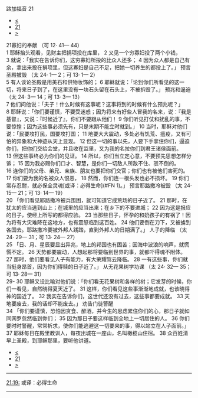 ﻿





 路加福音 21




* [<](bible/LUK20.md)
* [21](bible/LUK.md)
* [>](bible/LUK22.md)



 
21寡妇的奉献 （可
12·
41—
44）  
1 耶稣抬头观看，见财主把捐项投在库里， 
2 又见一个穷寡妇投了两个小钱， 
3 就说：「我实在告诉你们，这穷寡妇所投的比众人还多； 
4 因为众人都是自己有余，拿出来投在捐项里，但这寡妇是自己不足，把她一切养生的都投上了。」 预言圣殿被毁 （太
24·
1—
2；可
13·
1—
2）  
5 有人谈论圣殿是用美石和供物妆饰的； 
6 耶稣就说：「论到你们所看见的这一切，将来日子到了，在这里没有一块石头留在石头上，不被拆毁了。」 预兆和逼迫 （太
24·
3—
14；可
13·
3—
13）  
7 他们问他说：「夫子！什么时候有这事呢？这事将到的时候有什么预兆呢？」 
8 耶稣说：「你们要谨慎，不要受迷惑；因为将来有好些人冒我的名来，说：『我是基督』，又说：『时候近了』，你们不要跟从他们！ 
9 你们听见打仗和扰乱的事，不要惊惶；因为这些事必须先有，只是末期不能立时就到。」 
10 当时，耶稣对他们说：「民要攻打民，国要攻打国； 
11 地要大大震动，多处必有饥荒、瘟疫，又有可怕的异象和大神迹从天上显现。 
12 但这一切的事以先，人要下手拿住你们，逼迫你们，把你们交给会堂，并且收在监里，又为我的名拉你们到君王诸侯面前。 
13 但这些事终必为你们的见证。 
14 所以，你们当立定心意，不要预先思想怎样分诉； 
15 因为我必赐你们口才、智慧，是你们一切敌人所敌不住、驳不倒的。 
16 连你们的父母、弟兄、亲族、朋友也要把你们交官；你们也有被他们害死的。 
17 你们要为我的名被众人恨恶， 
18 然而，你们连一根头发也必不损坏。 
19 你们常存忍耐，就必保全灵魂[或译：必得生命](#FN
1)。」 预言耶路撒冷被毁 （太
24·
15—
21；可
13·
14—
19）  
20 「你们看见耶路撒冷被兵围困，就可知道它成荒场的日子近了。 
21 那时，在犹太的应当逃到山上；在城里的应当出来；在乡下的不要进城； 
22 因为这是报应的日子，使经上所写的都得应验。 
23 当那些日子，怀孕的和奶孩子的有祸了！因为将有大灾难降在这地方，也有震怒临到这百姓。 
24 他们要倒在刀下，又被掳到各国去。耶路撒冷要被外邦人践踏，直到外邦人的日期满了。」 人子的降临 （太
24·
29—
31；可
13·
24—
27）  
25 「日、月、星辰要显出异兆，地上的邦国也有困苦；因海中波浪的响声，就慌慌不定。 
26 天势都要震动，人想起那将要临到世界的事，就都吓得魂不附体。 
27 那时，他们要看见人子有能力，有大荣耀驾云降临。 
28 一有这些事，你们就当挺身昂首，因为你们得赎的日子近了。」 从无花果树学功课 （太
24·
32—
35；可
13·
28—
31）  
29-
30 耶稣又设比喻对他们说：「你们看无花果树和各样的树；它发芽的时候，你们一看见，自然晓得夏天近了。 
31 这样，你们看见这些事渐渐地成就，也该晓得　神的国近了。 
32 我实在告诉你们，这世代还没有过去，这些事都要成就。 
33 天地要废去，我的话却不能废去。」 劝告门徒警醒  
34 「你们要谨慎，恐怕因贪食、醉酒，并今生的思虑累住你们的心，那日子就如同网罗忽然临到你们； 
35 因为那日子要这样临到全地上一切居住的人。 
36 你们要时时警醒，常常祈求，使你们能逃避这一切要来的事，得以站立在人子面前。」 
37 耶稣每日在殿里教训人，每夜出城在一座山，名叫橄榄山住宿。 
38 众百姓清早上圣殿，到耶稣那里，要听他讲道。 
* [<](bible/LUK20.md)
* [21](bible/LUK.md)
* [>](bible/LUK22.md)





---


[21:19:](#V19)
或译：必得生命




---










